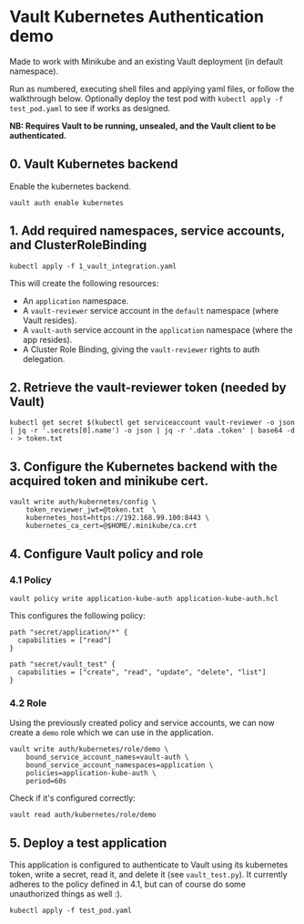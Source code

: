 # Vault Kubernetes Authentication demo

Made to work with Minikube and an existing Vault deployment (in default namespace).

Run as numbered, executing shell files and applying yaml files, or follow the walkthrough below. 
Optionally deploy the test pod with `kubectl apply -f test_pod.yaml` to see if works as designed.

**NB: Requires Vault to be running, unsealed, and the Vault client to be authenticated.**

## 0. Vault Kubernetes backend

Enable the kubernetes backend.

```
vault auth enable kubernetes
```


## 1. Add required namespaces, service accounts, and ClusterRoleBinding

```
kubectl apply -f 1_vault_integration.yaml
```

This will create the following resources: 
* An `application` namespace.
* A `vault-reviewer` service account in the `default` namespace (where Vault resides).
* A `vault-auth` service account in the `application` namespace (where the app resides).
* A Cluster Role Binding, giving the `vault-reviewer` rights to auth delegation.

## 2. Retrieve the vault-reviewer token (needed by Vault)

```
kubectl get secret $(kubectl get serviceaccount vault-reviewer -o json | jq -r '.secrets[0].name') -o json | jq -r '.data .token' | base64 -d - > token.txt
```

## 3. Configure the Kubernetes backend with the acquired token and minikube cert.
```
vault write auth/kubernetes/config \
    token_reviewer_jwt=@token.txt  \
    kubernetes_host=https://192.168.99.100:8443 \
    kubernetes_ca_cert=@$HOME/.minikube/ca.crt
```

## 4. Configure Vault policy and role


### 4.1 Policy
```
vault policy write application-kube-auth application-kube-auth.hcl
```

This configures the following policy:
```
path "secret/application/*" {
  capabilities = ["read"]
}

path "secret/vault_test" {
  capabilities = ["create", "read", "update", "delete", "list"]
}
```

### 4.2 Role
Using the previously created policy and service accounts, we can now create a `demo` role which we can use in the application.

```
vault write auth/kubernetes/role/demo \
    bound_service_account_names=vault-auth \
    bound_service_account_namespaces=application \
    policies=application-kube-auth \
    period=60s
```

Check if  it's configured correctly:
```
vault read auth/kubernetes/role/demo
```

## 5. Deploy a test application
This application is configured to authenticate to Vault using its kubernetes token, write a secret, read it, and delete it (see `vault_test.py`). It currently adheres to the policy defined in 4.1, but can of course do some unauthorized things as well :).

```
kubectl apply -f test_pod.yaml
```